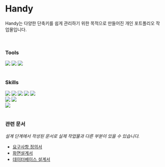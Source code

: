 # Handy
<p>Handy는 다양한 단축키를 쉽게 관리하기 위한 목적으로 만들어진 개인 포트폴리오 작업물입니다.</p>
<br>
<h3>Tools</h3>
<div>	
	<img src="https://img.shields.io/badge/Visual%20Studio%20Code-007ACC?style=flat&logo=VisualStudioCode&logoColor=white" />
	<img src="https://img.shields.io/badge/intelliJ IDEA-000000?style=flat&logo=intellijidea&logoColor=white" />
	<img src="https://img.shields.io/badge/GitHub-181717?style=flat&logo=GitHub&logoColor=white" />
	
</div>
<br>
<h3>Skills</h3>
<div>	
	<img src="https://img.shields.io/badge/HTML5-E34F26?style=flat&logo=HTML5&logoColor=white" />
	<img src="https://img.shields.io/badge/CSS3-1572B6?style=flat&logo=CSS3&logoColor=white" />
 	<img src="https://img.shields.io/badge/Bootstrap-7952B3?style=flat&logo=Bootstrap&logoColor=white" />
	<img src="https://img.shields.io/badge/JavaScript-F7DF1E?style=flat&logo=JavaScript&logoColor=white" />
	<img src="https://img.shields.io/badge/jQuery-0769AD?style=flat&logo=jQuery&logoColor=white" /> 
	<br>
 	<img src="https://img.shields.io/badge/Java-007396?style=flat&logo=Conda-Forge&logoColor=white" />	
	<img src="https://img.shields.io/badge/Spring%20Boot-6DB33F?style=flat&logo=springboot&logoColor=white" />
	<br>
	<img src="https://img.shields.io/badge/MSSQL-CC2927?style=flat&logo=microsoftsqlserver&logoColor=white" />
	
</div>
<br>
<h3>관련 문서</h3> 
<p><i>설계 단계에서 작성된 문서로 실제 작업물과 다른 부분이 있을 수 있습니다.</i></p>
<ul>
  <li><a href="https://docs.google.com/document/d/1lObNwOQJFIoAvun0VeDSV3AFBCkhJn3wPHfWtibfWv0" target="_blank" >요구사항 정의서</a></li>
  <li><a href="https://docs.google.com/document/d/1Ec4TpzuWuX2LE3gHJwuBL77HZLMPkzPHoDEQaseUb-w" target="_blank" >화면설계서</a></li>
  <li><a href="https://docs.google.com/document/d/1YDWWrHAEMu3aIuRTZqINhoGYctK5O5sdp1lAV12xVYs" target="_blank" >데이터베이스 설계서</a></li>
</ul>





